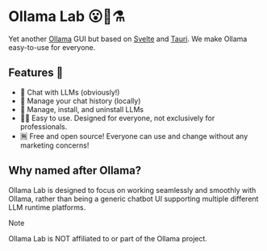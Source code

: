 # Ollama Lab 😮🦙⚗️

Yet another [Ollama](https://github.com/ollama/ollama) GUI but based on [Svelte](https://svelte.dev/) and [Tauri](https://tauri.app).
We make Ollama easy-to-use for everyone.

## Features 🌟

- 💬 Chat with LLMs (obviously!)
- 💾 Manage your chat history (locally)
- 🤖 Manage, install, and uninstall LLMs
- 👩‍🍳 Easy to use. Designed for everyone, not exclusively for professionals.
- 🈚 Free and open source! Everyone can use and change without any marketing concerns!

## Why named after Ollama?

Ollama Lab is designed to focus on working seamlessly and smoothly with Ollama,
rather than being a generic chatbot UI supporting multiple different LLM runtime platforms.

> [!NOTE]
>
> Ollama Lab is NOT affiliated to or part of the Ollama project.
